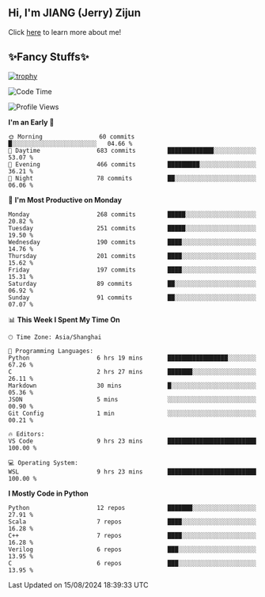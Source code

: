 ## Hi, I'm JIANG (Jerry) Zijun

Click [here](https://jzjerry.github.io/about/) to learn more about me!

## ✨Fancy Stuffs✨
[![trophy](https://github-profile-trophy.vercel.app/?username=jzjerry&theme=onedark)](https://github.com/ryo-ma/github-profile-trophy)
<!--START_SECTION:waka-->
![Code Time](http://img.shields.io/badge/Code%20Time-580%20hrs%2010%20mins-blue)

![Profile Views](http://img.shields.io/badge/Profile%20Views-15-blue)

**I'm an Early 🐤** 

```text
🌞 Morning                60 commits          █░░░░░░░░░░░░░░░░░░░░░░░░   04.66 % 
🌆 Daytime                683 commits         █████████████░░░░░░░░░░░░   53.07 % 
🌃 Evening                466 commits         █████████░░░░░░░░░░░░░░░░   36.21 % 
🌙 Night                  78 commits          ██░░░░░░░░░░░░░░░░░░░░░░░   06.06 % 
```
📅 **I'm Most Productive on Monday** 

```text
Monday                   268 commits         █████░░░░░░░░░░░░░░░░░░░░   20.82 % 
Tuesday                  251 commits         █████░░░░░░░░░░░░░░░░░░░░   19.50 % 
Wednesday                190 commits         ████░░░░░░░░░░░░░░░░░░░░░   14.76 % 
Thursday                 201 commits         ████░░░░░░░░░░░░░░░░░░░░░   15.62 % 
Friday                   197 commits         ████░░░░░░░░░░░░░░░░░░░░░   15.31 % 
Saturday                 89 commits          ██░░░░░░░░░░░░░░░░░░░░░░░   06.92 % 
Sunday                   91 commits          ██░░░░░░░░░░░░░░░░░░░░░░░   07.07 % 
```


📊 **This Week I Spent My Time On** 

```text
🕑︎ Time Zone: Asia/Shanghai

💬 Programming Languages: 
Python                   6 hrs 19 mins       █████████████████░░░░░░░░   67.26 % 
C                        2 hrs 27 mins       ███████░░░░░░░░░░░░░░░░░░   26.11 % 
Markdown                 30 mins             █░░░░░░░░░░░░░░░░░░░░░░░░   05.36 % 
JSON                     5 mins              ░░░░░░░░░░░░░░░░░░░░░░░░░   00.90 % 
Git Config               1 min               ░░░░░░░░░░░░░░░░░░░░░░░░░   00.21 % 

🔥 Editors: 
VS Code                  9 hrs 23 mins       █████████████████████████   100.00 % 

💻 Operating System: 
WSL                      9 hrs 23 mins       █████████████████████████   100.00 % 
```

**I Mostly Code in Python** 

```text
Python                   12 repos            ███████░░░░░░░░░░░░░░░░░░   27.91 % 
Scala                    7 repos             ████░░░░░░░░░░░░░░░░░░░░░   16.28 % 
C++                      7 repos             ████░░░░░░░░░░░░░░░░░░░░░   16.28 % 
Verilog                  6 repos             ███░░░░░░░░░░░░░░░░░░░░░░   13.95 % 
C                        6 repos             ███░░░░░░░░░░░░░░░░░░░░░░   13.95 % 
```




 Last Updated on 15/08/2024 18:39:33 UTC
<!--END_SECTION:waka-->
